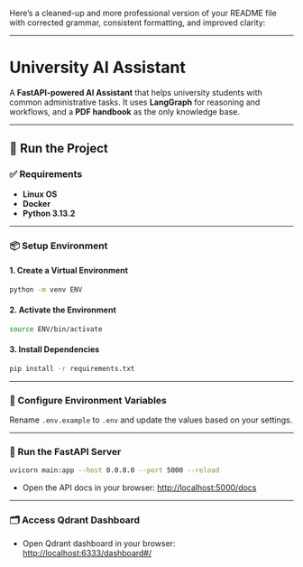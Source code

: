 Here’s a cleaned-up and more professional version of your README file with corrected grammar, consistent formatting, and improved clarity:

---

# University AI Assistant

A **FastAPI-powered AI Assistant** that helps university students with common administrative tasks. It uses **LangGraph** for reasoning and workflows, and a **PDF handbook** as the only knowledge base.

---

## 🚀 Run the Project

### ✅ Requirements

* **Linux OS**
* **Docker**
* **Python 3.13.2**

---

### 📦 Setup Environment

#### 1. Create a Virtual Environment

```bash
python -m venv ENV
```

#### 2. Activate the Environment

```bash
source ENV/bin/activate
```

#### 3. Install Dependencies

```bash
pip install -r requirements.txt
```

---

### 🔐 Configure Environment Variables

Rename `.env.example` to `.env` and update the values based on your settings.

---

### 🧠 Run the FastAPI Server

```bash
uvicorn main:app --host 0.0.0.0 --port 5000 --reload
```

* Open the API docs in your browser:
  [http://localhost:5000/docs](http://localhost:5000/docs)

---

### 🗂 Access Qdrant Dashboard

* Open Qdrant dashboard in your browser:
  [http://localhost:6333/dashboard#/](http://localhost:6333/dashboard#/)
